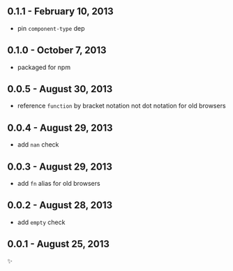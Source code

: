 
0.1.1 - February 10, 2013
-------------------------
* pin `component-type` dep

0.1.0 - October 7, 2013
-----------------------
* packaged for npm

0.0.5 - August 30, 2013
-----------------------
* reference `function` by bracket notation not dot notation for old browsers

0.0.4 - August 29, 2013
-----------------------
* add `nan` check

0.0.3 - August 29, 2013
-----------------------
* add `fn` alias for old browsers

0.0.2 - August 28, 2013
-----------------------
* add `empty` check

0.0.1 - August 25, 2013
-----------------------
:sparkles: